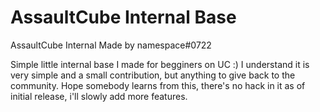# AssaultCube Internal Base

AssaultCube Internal
Made by namespace#0722

Simple little internal base I made for begginers on UC :)
I understand it is very simple and a small contribution, but anything to give back to the community.
Hope somebody learns from this, there's no hack in it as of initial release, i'll slowly add more features.

